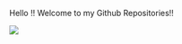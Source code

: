 Hello !! Welcome to my Github Repositories!!


![](https://komarev.com/ghpvc/?username=priyanka-mondal&label=VIEWS:)
